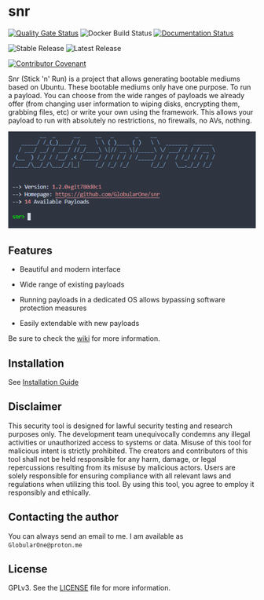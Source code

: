 # snr

[![Quality Gate Status](https://sonarcloud.io/api/project_badges/measure?project=GlobularOne_snr&metric=alert_status)](https://sonarcloud.io/summary/new_code?id=GlobularOne_snr) ![Docker Build Status](https://img.shields.io/github/actions/workflow/status/GlobularOne/snr/docker-build.yml?label=Docker+Build) [![Documentation Status](https://readthedocs.org/projects/snr/badge/?version=latest)](https://snr.readthedocs.io/en/latest/?badge=latest)

![Stable Release](https://img.shields.io/github/v/release/GlobularOne/snr?label=Stable+Release) ![Latest Release](https://img.shields.io/github/v/release/GlobularOne/snr?include_prereleases&label=Latest+Release)

[![Contributor Covenant](https://img.shields.io/badge/Contributor%20Covenant-2.1-4baaaa.svg)](CODE_OF_CONDUCT.md)

Snr (Stick 'n' Run) is a project that allows generating bootable mediums based on Ubuntu. These bootable mediums only have one purpose. To run a payload. You can choose from the wide ranges of payloads we already offer (from changing user information to wiping disks, encrypting them, grabbing files, etc) or write your own using the framework. This allows your payload to run with absolutely no restrictions, no firewalls, no AVs, nothing.

[![Interface](readme/interface.png)](https://github.com/GlobularOne/snr)

## Features

* Beautiful and modern interface

* Wide range of existing payloads

* Running payloads in a dedicated OS allows bypassing software protection measures  

* Easily extendable with new payloads

Be sure to check the [wiki](https://snr.readthedocs.io/en/stable) for more information.

## Installation

See [Installation Guide](https://snr.readthedocs.io/en/stable/user_guide/installation.html)

## Disclaimer

This security tool is designed for lawful security testing and research purposes only.
The development team unequivocally condemns any illegal activities or unauthorized access to systems or data.
Misuse of this tool for malicious intent is strictly prohibited.
The creators and contributors of this tool shall not be held responsible for any harm,
damage, or legal repercussions resulting from its misuse by malicious actors.
Users are solely responsible for ensuring compliance with all relevant laws and regulations when utilizing this tool.
By using this tool, you agree to employ it responsibly and ethically.

## Contacting the author

You can always send an email to me. I am available as `GlobularOne@proton.me`

## License

GPLv3. See the [LICENSE](https://github.com/GlobularOne/snr/blob/main/LICENSE) file for more information.

